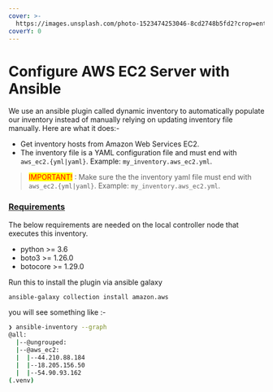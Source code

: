 ```yaml
---
cover: >-
  https://images.unsplash.com/photo-1523474253046-8cd2748b5fd2?crop=entropy&cs=srgb&fm=jpg&ixid=M3wxOTcwMjR8MHwxfHNlYXJjaHw1fHxhbWF6b24lMjBzZXJ2ZXJ8ZW58MHx8fHwxNzI5NDg2NDc5fDA&ixlib=rb-4.0.3&q=85
coverY: 0
---
```


# Configure AWS EC2 Server with Ansible

We use an ansible plugin called dynamic inventory to automatically populate our inventory instead of manually relying on updating inventory file manually. Here are what it does:-

* Get inventory hosts from Amazon Web Services EC2.
* The inventory file is a YAML configuration file and must end with `aws_ec2.{yml|yaml}`. Example: `my_inventory.aws_ec2.yml`.

> <mark style="color:red;">IMPORTANT!</mark> : Make sure the the inventory yaml file must end with `aws_ec2.{yml|yaml}`. Example: `my_inventory.aws_ec2.yml`.

### [Requirements](https://docs.ansible.com/ansible/latest/collections/amazon/aws/aws\_ec2\_inventory.html#id2)

The below requirements are needed on the local controller node that executes this inventory.

* python >= 3.6
* boto3 >= 1.26.0
* botocore >= 1.29.0

Run this to install the plugin via ansible galaxy

```bash
ansible-galaxy collection install amazon.aws
```

you will see something like :-

```bash
❯ ansible-inventory --graph      
@all:
  |--@ungrouped:
  |--@aws_ec2:
  |  |--44.210.88.184
  |  |--18.205.156.50
  |  |--54.90.93.162
(.venv) 
```



